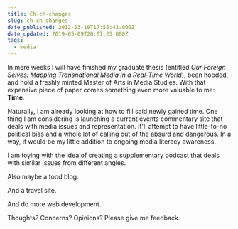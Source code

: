 ```yaml
---
title: Ch-ch-changes
slug: ch-ch-changes
date_published: 2012-03-19T17:55:43.000Z
date_updated: 2019-05-09T20:07:23.000Z
tags:
  - media
---
```


In mere weeks I will have finished my graduate thesis (entitled *Our Foreign Selves: Mapping Transnational Media in a Real-Time World*), been hooded, and hold a freshly minted Master of Arts in Media Studies. With that expensive piece of paper comes something even more valuable to me: **Time**.

Naturally, I am already looking at how to fill said newly gained time. One thing I am considering is launching a current events commentary site that deals with media issues and representation. It'll attempt to have little-to-no political bias and a whole lot of calling out of the absurd and dangerous. In a way, it would be my little addition to ongoing media literacy awareness.

I am toying with the idea of creating a supplementary podcast that deals with similar issues from different angles.

Also maybe a food blog.

And a travel site.

And do more web development.

Thoughts? Concerns? Opinions? Please give me feedback.

